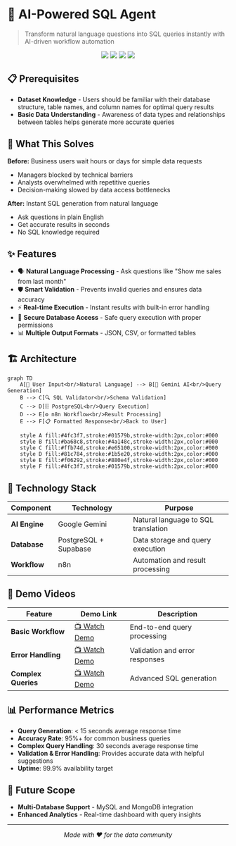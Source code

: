 # 🤖 AI-Powered SQL Agent
> Transform natural language questions into SQL queries instantly with AI-driven workflow automation

<p align="center">
  <img src="https://img.shields.io/badge/PostgreSQL-316192?style=for-the-badge&logo=postgresql&logoColor=white" />
  <img src="https://img.shields.io/badge/n8n-EA4B71?style=for-the-badge&logo=n8n&logoColor=white" />
  <img src="https://img.shields.io/badge/Supabase-3ECF8E?style=for-the-badge&logo=supabase&logoColor=white" />
  <img src="https://img.shields.io/badge/Gemini_AI-4285F4?style=for-the-badge&logo=google&logoColor=white" />
</p>

## 📋 Prerequisites

- **Dataset Knowledge** - Users should be familiar with their database structure, table names, and column names for optimal query results
- **Basic Data Understanding** - Awareness of data types and relationships between tables helps generate more accurate queries

## 🎯 What This Solves

**Before:** Business users wait hours or days for simple data requests
- Managers blocked by technical barriers
- Analysts overwhelmed with repetitive queries
- Decision-making slowed by data access bottlenecks

**After:** Instant SQL generation from natural language
- Ask questions in plain English
- Get accurate results in seconds
- No SQL knowledge required

## ✨ Features

- 🗣️ **Natural Language Processing** - Ask questions like "Show me sales from last month"
- 🛡️ **Smart Validation** - Prevents invalid queries and ensures data accuracy
- ⚡ **Real-time Execution** - Instant results with built-in error handling
- 🔐 **Secure Database Access** - Safe query execution with proper permissions
- 📊 **Multiple Output Formats** - JSON, CSV, or formatted tables

## 🏗️ Architecture

```mermaid
graph TD
    A[👤 User Input<br/>Natural Language] --> B[🧠 Gemini AI<br/>Query Generation]
    B --> C[🔍 SQL Validator<br/>Schema Validation]
    C --> D[🗄️ PostgreSQL<br/>Query Execution]
    D --> E[⚙️ n8n Workflow<br/>Result Processing]
    E --> F[📋 Formatted Response<br/>Back to User]
    
    style A fill:#4fc3f7,stroke:#01579b,stroke-width:2px,color:#000
    style B fill:#ba68c8,stroke:#4a148c,stroke-width:2px,color:#000
    style C fill:#ffb74d,stroke:#e65100,stroke-width:2px,color:#000
    style D fill:#81c784,stroke:#1b5e20,stroke-width:2px,color:#000
    style E fill:#f06292,stroke:#880e4f,stroke-width:2px,color:#000
    style F fill:#4fc3f7,stroke:#01579b,stroke-width:2px,color:#000
```

## 🔧 Technology Stack

| Component | Technology | Purpose |
|-----------|------------|---------|
| **AI Engine** | Google Gemini | Natural language to SQL translation |
| **Database** | PostgreSQL + Supabase | Data storage and query execution |
| **Workflow** | n8n | Automation and result processing |

## 🎥 Demo Videos

| Feature | Demo Link | Description |
|---------|-----------|-------------|
| **Basic Workflow** | [📺 Watch Demo](https://github.com/user-attachments/assets/d61b4068-5f1b-426b-84c2-c056f980ddb7) | End-to-end query processing |
| **Error Handling** | [📺 Watch Demo](https://github.com/user-attachments/assets/a6c50ae6-3920-4387-af50-9796135c900a) | Validation and error responses |
| **Complex Queries** | [📺 Watch Demo](https://github.com/user-attachments/assets/59ac2379-ebee-40a4-8227-ede21f0ce541) | Advanced SQL generation |

## 📊 Performance Metrics

- **Query Generation**: < 15 seconds average response time
- **Accuracy Rate**: 95%+ for common business queries
- **Complex Query Handling**: 30 seconds average response time
- **Validation & Error Handling**: Provides accurate data with helpful suggestions
- **Uptime**: 99.9% availability target

## 🔮 Future Scope

- **Multi-Database Support** - MySQL and MongoDB integration
- **Enhanced Analytics** - Real-time dashboard with query insights

---

<p align="center">
<em>Made with ❤️ for the data community</em>
</p>
